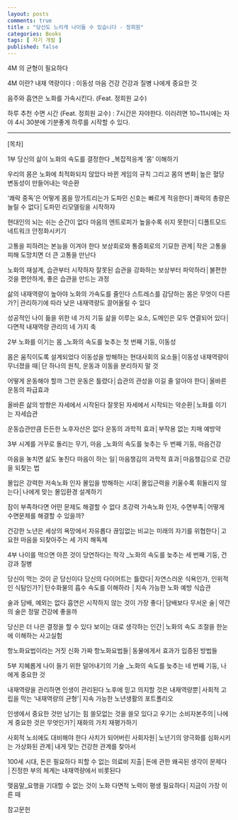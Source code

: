 ```yaml
---
layout: posts
comments: true
title : "당신도 느리게 나이들 수 있습니다 - 정희원"
categories: Books
tags: [ 자기 개발 ]
published: false
---
```


4M 의 균형이 필요하다

4M 이란? 내재 역량이다
 : 이동성
   마음 건강
   건강과 질병
   나에게 중요한 것

음주와 흡연은 노화를 가속시킨다. (Feat. 정희원 교수)

하루 추천 수면 시간 (Feat. 정희원 교수)
 : 7시간은 자야한다.
   이러려면 10~11시에는 자야 4시 30분에 기분좋게 하루를 시작할 수 있다.

---

[목차]

1부 당신의 삶이 노화의 속도를 결정한다
_복잡적응계 ‘몸’ 이해하기

우리의 몸은 노화에 최적화되지 않았다
바뀐 게임의 규칙 그리고 몸의 변화│높은 혈당 변동성이 만들어내는 악순환

‘쾌락 중독’은 어떻게 몸을 망가트리는가
도파민 신호는 빠르게 적응한다│쾌락의 총량은 늘릴 수 없다│도파민 리모델링을 시작하자

현대인의 뇌는 쉬는 순간이 없다
마음의 엔트로피가 높을수록 쉬지 못한다│디폴트모드네트워크 안정화시키기

고통을 피하려는 본능을 이겨야 한다
보상회로와 통증회로의 기묘한 관계│작은 고통을 피해 도망치면 더 큰 고통을 만난다

노화의 재설계, 습관부터 시작하자
잘못된 습관을 강화하는 보상부터 파악하라│불편한 것을 편안하게, 좋은 습관을 만드는 과정

삶의 내재역량이 높아야 노화의 가속도를 줄인다
스트레스를 감당하는 몸은 무엇이 다른가?│관리하기에 따라 낮은 내재역량도 끌어올릴 수 있다

성공적인 나이 듦을 위한 네 가지 기둥
삶을 이루는 요소, 도메인은 모두 연결되어 있다│다면적 내재역량 관리의 네 가지 축

2부 노화를 이기는 몸
_노화의 속도를 늦추는 첫 번째 기둥, 이동성

몸은 움직이도록 설계되었다
이동성을 방해하는 현대사회의 요소들│이동성 내재역량이 무너졌을 때│단 하나의 원칙, 운동과 이동을 분리하지 말 것

어떻게 운동해야 할까
그런 운동은 틀렸다│습관의 관성을 이길 줄 알아야 한다│올바른 운동의 파급효과

올바른 삶의 방향은 자세에서 시작된다
잘못된 자세에서 시작되는 악순환│노화를 이기는 자세습관

운동습관만큼 든든한 노후자산은 없다
운동의 과학적 효과│부작용 없는 치매 예방약

3부 시계를 거꾸로 돌리는 무기, 마음
_노화의 속도를 늦추는 두 번째 기둥, 마음건강

마음을 놓치면 삶도 놓친다
마음이 하는 일│마음챙김의 과학적 효과│마음챙김으로 건강을 되찾는 법

몰입은 강력한 저속노화 인자
몰입을 방해하는 시대│몰입근력을 키울수록 휘둘리지 않는다│나에게 맞는 몰입환경 설계하기

잠이 부족하다면 어떤 문제도 해결할 수 없다
초강력 가속노화 인자, 수면부족│어떻게 수면문제를 해결할 수 있을까?

건강한 노년은 세상의 욕망에서 자유롭다
끊임없는 비교는 미래의 자기를 위협한다│고요한 마음을 되찾아주는 세 가지 해독제

4부 나이를 먹으면 아픈 것이 당연하다는 착각
_노화의 속도를 늦추는 세 번째 기둥, 건강과 질병

당신이 먹는 것이 곧 당신이다
당신의 다이어트는 틀렸다│자연스러운 식욕인가, 인위적인 식탐인가?│탄수화물의 흡수 속도를 이해하라 │지속 가능한 노화 예방 식습관

술과 담배, 예외는 없다
흡연은 시작하지 않는 것이 가장 좋다│담배보다 무서운 술│약간의 술은 정말 건강에 좋을까

당신은 더 나은 결정을 할 수 있다
보이는 대로 생각하는 인간│노화의 속도 조절을 한눈에 이해하는 사고실험

항노화요법이라는 거짓 신화
가짜 항노화요법들│동물에게서 효과가 입증된 방법들

5부 지혜롭게 나이 들기 위한 덜어내기의 기술
_노화의 속도를 늦추는 네 번째 기둥, 나에게 중요한 것

내재역량을 관리하면 인생이 관리된다
노후에 믿고 의지할 것은 내재역량뿐│사회적 고립을 막는 ‘내재역량의 균형’│지속 가능한 노년생활의 포트폴리오

인생에서 중요한 것만 남기는 힘
쓸모없는 것을 쓸모 있다고 우기는 소비자본주의│나에게 중요한 것은 무엇인가?│재화의 가치 재평가하기

사회적 노쇠에도 대비해야 한다
사치가 되어버린 사회자원│노년기의 양극화를 심화시키는 가상화된 관계│내게 맞는 건강한 관계를 찾아서

100세 시대, 돈은 필요하다
피할 수 없는 의료비 지출│돈에 관한 왜곡된 생각이 문제다│진정한 부의 체계는 내재역량에서 비롯된다

맺음말_요행을 기대할 수 없는 것이 노화
다면적 노력이 평생 필요하다│지금이 가장 이른 때

참고문헌
